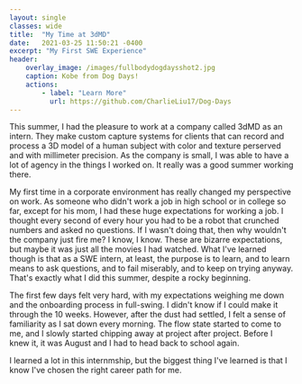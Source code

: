 ```yaml
---
layout: single
classes: wide
title:  "My Time at 3dMD"
date:   2021-03-25 11:50:21 -0400
excerpt: "My First SWE Experience"
header:
    overlay_image: /images/fullbodydogdaysshot2.jpg
    caption: Kobe from Dog Days!
    actions:
        - label: "Learn More"
          url: https://github.com/CharlieLiu17/Dog-Days
---
```


This summer, I had the pleasure to work at a company called 3dMD as an intern. They make custom capture systems for clients that can record and process a 3D model of a human subject with color and texture perserved and with millimeter precision. As the company is small, I was able to have a lot of agency in the things I worked on. It really was a good summer working there.

My first time in a corporate environment has really changed my perspective on work. As someone who didn't work a job in high school or in college so far, except for his mom, I had these huge expectations for working a job. I thought every second of every hour you had to be a robot that crunched numbers and asked no questions. If I wasn't doing that, then why wouldn't the company just fire me? I know, I know. These are bizarre expectations, but maybe it was just all the movies I had watched. What I've learned though is that as a SWE intern, at least, the purpose is to learn, and to learn means to ask questions, and to fail miserably, and to keep on trying anyway. That's exactly what I did this summer, despite a rocky beginning.

The first few days felt very hard, with my expectations weighing me down and the onboarding process in full-swing. I didn't know if I could make it through the 10 weeks. However, after the dust had settled, I felt a sense of familiarity as I sat down every morning. The flow state started to come to me, and I slowly started chipping away at project after project. Before I knew it, it was August and I had to head back to school again.

I learned a lot in this internmship, but the biggest thing I've learned is that I know I've chosen the right career path for me.

